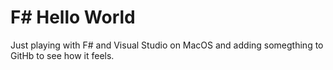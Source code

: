 ﻿# F# Hello World

Just playing with F# and Visual Studio on MacOS and adding somegthing to GitHb to see how it feels.